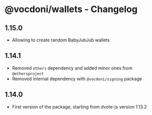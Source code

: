 # @vocdoni/wallets - Changelog

## 1.15.0

- Allowing to create random BabyJubJub wallets

## 1.14.1

- Removed `ethers` dependency and added minor ones from `@ethersproject`
- Removed internal dependency with `@vocdoni/signing` package

## 1.14.0

- First version of the package, starting from dvote-js version 1.13.2
